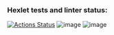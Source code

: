 ### Hexlet tests and linter status:
[![Actions Status](https://github.com/Stepan203/java-project-61/workflows/hexlet-check/badge.svg)](https://github.com/Stepan203/java-project-61/actions)
![image](https://user-images.githubusercontent.com/80155495/207098268-6cfcb3ee-e756-43b9-87d0-0efd87f5e6ab.png)
![image](https://user-images.githubusercontent.com/80155495/207099986-c3b57c79-3917-41ba-8150-33c36630368d.png)

